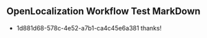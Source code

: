 ## OpenLocalization Workflow Test MarkDown
* 1d881d68-578c-4e52-a7b1-ca4c45e6a381 
thanks!<!--HONumber=Mar16_HO3-->
